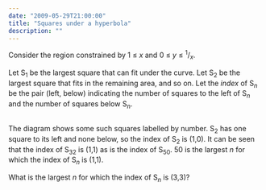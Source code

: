 ```yaml
---
date: "2009-05-29T21:00:00"
title: "Squares under a hyperbola"
description: ""
---
```


<p>Consider the region constrained by 1 ≤ <var>x</var> and 0 ≤ <var>y</var> ≤ <sup>1</sup>/<sub><var>x</var></sub>.
</p><p>
Let S<sub>1</sub> be the largest square that can fit under the curve.
Let S<sub>2</sub> be the largest square that fits in the remaining area, and so on. 
Let the <i>index</i> of S<sub><var>n</var></sub> be the pair (left, below) indicating the number of squares to the left of S<sub><var>n</var></sub> and the number of squares below S<sub><var>n</var></sub>.
</p>
<div style="text-align:center;">
<img alt="" class="dark_img" src="/images/p247_hypersquares.gif"/></div>
<p>
The diagram shows some such squares labelled by number. 
S<sub>2</sub> has one square to its left and none below, so the index of S<sub>2</sub> is (1,0).
It can be seen that the index of S<sub>32</sub> is (1,1) as is the index of S<sub>50</sub>. 
50 is the largest <var>n</var> for which the index of S<sub><var>n</var></sub> is (1,1).
</p>
<p>
What is the largest <var>n</var> for which the index of S<sub><var>n</var></sub> is (3,3)?
</p>

